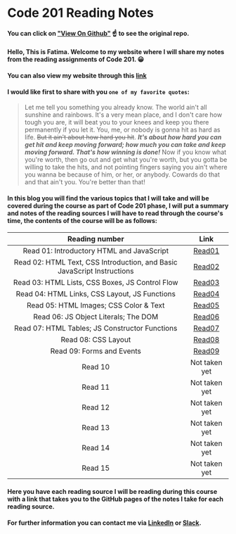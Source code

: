 # Code 201 Reading Notes
#### You can click on ["View On Github"](https://github.com/fati-ma/201-reading-notes) ☝️ to see the original repo.

#### Hello, This is Fatima. Welcome to my website where I will share my notes from the reading assignments of Code 201. 😀
#### You can also view my website through this [link](https://fati-ma.github.io/201-reading-notes)


#### I would like first to share with you `one of my favorite quotes`: 

> Let me tell you something you already know. The world ain't all sunshine and rainbows. It's a very mean place, and I don't care how tough you are, it will beat you to your knees and keep you there permanently if you let it. You, me, or nobody is gonna hit as hard as life. ~~But it ain't about how hard you hit~~. ***It's about how hard you can get hit and keep moving forward; how much you can take and keep moving forward. That's how winning is done!*** Now if you know what you're worth, then go out and get what you're worth, but you gotta be willing to take the hits, and not pointing fingers saying you ain't where you wanna be because of him, or her, or anybody. Cowards do that and that ain't you. You're better than that! 

#### In this blog you will find the various topics that I will take and will be covered during the course as part of Code 201 phase, I will put a summary and notes of the reading sources I will have to read through the course's time, the contents of the course will be as follows:

| Reading number | Link |
| :---: | :-----------: |
| Read 01: Introductory HTML and JavaScript | [Read01](https://fati-ma.github.io/201-reading-notes/class-01) |
| Read 02: HTML Text, CSS Introduction, and Basic JavaScript Instructions  | [Read02](https://fati-ma.github.io/201-reading-notes/class-02) |
| Read 03: HTML Lists, CSS Boxes, JS Control Flow  | [Read03](https://fati-ma.github.io/201-reading-notes/class-03) |
| Read 04: HTML Links, CSS Layout, JS Functions  | [Read04](https://fati-ma.github.io/201-reading-notes/class-04) |
| Read 05: HTML Images; CSS Color & Text  | [Read05](https://fati-ma.github.io/201-reading-notes/class-05) |
| Read 06: JS Object Literals; The DOM  | [Read06](https://fati-ma.github.io/201-reading-notes/class-06) |
| Read 07: HTML Tables; JS Constructor Functions  | [Read07](https://fati-ma.github.io/201-reading-notes/class-07) |
| Read 08: CSS Layout  | [Read08](https://fati-ma.github.io/201-reading-notes/class-08) |
| Read 09: Forms and Events  | [Read09](https://fati-ma.github.io/201-reading-notes/class-09) |
| Read 10  | Not taken yet |
| Read 11  | Not taken yet |
| Read 12  | Not taken yet |
| Read 13  | Not taken yet |
| Read 14  | Not taken yet |
| Read 15  | Not taken yet |

#### Here you have each reading source I will be reading during this course with a link that takes you to the GitHub pages of the notes I take for each reading source.

#### For further information you can contact me via [LinkedIn](linkedin.com/in/fatima-atiyya-9a0a471b1) or [Slack](ltuc-asac.slack.com).
